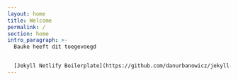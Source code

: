 ```yaml
---
layout: home
title: Welcome
permalink: /
section: home
intro_paragraph: >-
  Bauke heeft dit toegevoegd


  [Jekyll Netlify Boilerplate](https://github.com/danurbanowicz/jekyll-netlify-boilerplate) provides the basics to get a fast, static website deployed on Netlify. Features [Netlify CMS](https://www.netlifycms.org), responsive CSS Grid layout, sample pages and posts, and a continuous deployment workflow.
---
```

